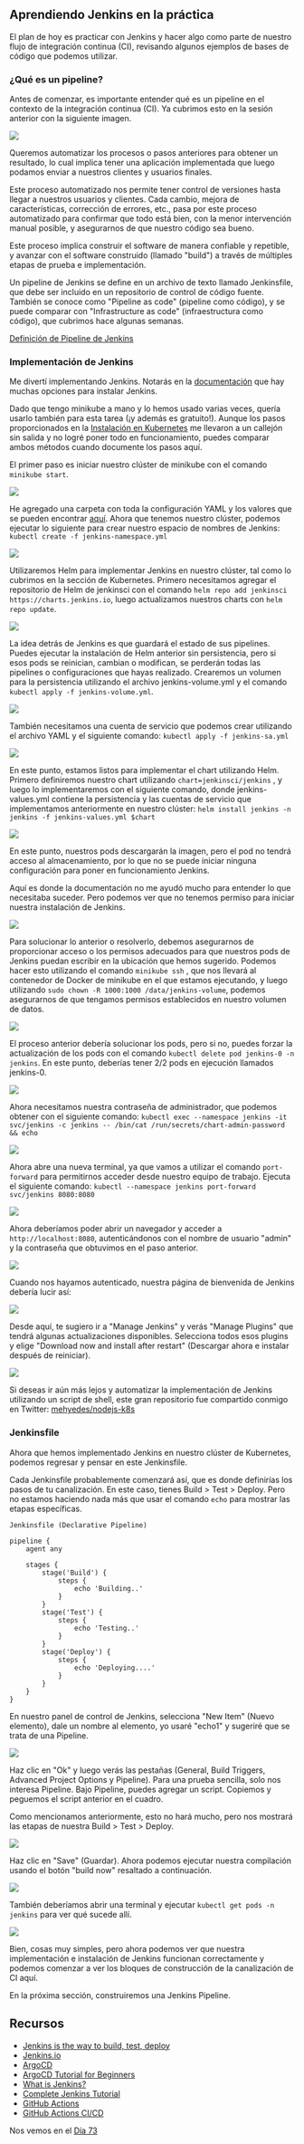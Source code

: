 ## Aprendiendo Jenkins en la práctica

El plan de hoy es practicar con Jenkins y hacer algo como parte de nuestro flujo de integración continua (CI), revisando algunos ejemplos de bases de código que podemos utilizar.

### ¿Qué es un pipeline?

Antes de comenzar, es importante entender qué es un pipeline en el contexto de la integración continua (CI). Ya cubrimos esto en la sesión anterior con la siguiente imagen.

![](Images/Day71_CICD4.png)

Queremos automatizar los procesos o pasos anteriores para obtener un resultado, lo cual implica tener una aplicación implementada que luego podamos enviar a nuestros clientes y usuarios finales.

Este proceso automatizado nos permite tener control de versiones hasta llegar a nuestros usuarios y clientes. Cada cambio, mejora de características, corrección de errores, etc., pasa por este proceso automatizado para confirmar que todo está bien, con la menor intervención manual posible, y asegurarnos de que nuestro código sea bueno.

Este proceso implica construir el software de manera confiable y repetible, y avanzar con el software construido (llamado "build") a través de múltiples etapas de prueba e implementación.

Un pipeline de Jenkins se define en un archivo de texto llamado Jenkinsfile, que debe ser incluido en un repositorio de control de código fuente. También se conoce como "Pipeline as code" (pipeline como código), y se puede comparar con "Infrastructure as code" (infraestructura como código), que cubrimos hace algunas semanas.

[Definición de Pipeline de Jenkins](https://www.jenkins.io/doc/book/pipeline/#ji-toolbar)

### Implementación de Jenkins

Me divertí implementando Jenkins. Notarás en la [documentación](https://www.jenkins.io/doc/book/installing/) que hay muchas opciones para instalar Jenkins.

Dado que tengo minikube a mano y lo hemos usado varias veces, quería usarlo también para esta tarea (¡y además es gratuito!). Aunque los pasos proporcionados en la [Instalación en Kubernetes](https://www.jenkins.io/doc/book/installing/kubernetes/) me llevaron a un callejón sin salida y no logré poner todo en funcionamiento, puedes comparar ambos métodos cuando documente los pasos aquí.

El primer paso es iniciar nuestro clúster de minikube con el comando `minikube start`.

![](Images/Day72_CICD1.png)

He agregado una carpeta con toda la configuración YAML y los valores que se pueden encontrar [aquí](CICD/Jenkins). Ahora que tenemos nuestro clúster, podemos ejecutar lo siguiente para crear nuestro espacio de nombres de Jenkins: `kubectl create -f jenkins-namespace.yml`

![](Images/Day72_CICD2.png)

Utilizaremos Helm para implementar Jenkins en nuestro clúster, tal como lo cubrimos en la sección de Kubernetes. Primero necesitamos agregar el repositorio de Helm de jenkinsci con el comando `helm repo add jenkinsci https://charts.jenkins.io`, luego actualizamos nuestros charts con `helm repo update`.

![](Images/Day72_CICD3.png)

La idea detrás de Jenkins es que guardará el estado de sus pipelines. Puedes ejecutar la instalación de Helm anterior sin persistencia, pero si esos pods se reinician, cambian o modifican, se perderán todas las pipelines o configuraciones que hayas realizado. Crearemos un volumen para la persistencia utilizando el archivo jenkins-volume.yml y el comando `kubectl apply -f jenkins-volume.yml`.

![](Images/Day72_CICD4.png)

También necesitamos una cuenta de servicio que podemos crear utilizando el archivo YAML y el siguiente comando: `kubectl apply -f jenkins-sa.yml`

![](Images/Day72_CICD5.png)

En este punto, estamos listos para implementar el chart utilizando Helm. Primero definiremos nuestro chart utilizando `chart=jenkinsci/jenkins` , y luego lo implementaremos con el siguiente comando, donde jenkins-values.yml contiene la persistencia y las cuentas de servicio que implementamos anteriormente en nuestro clúster: `helm install jenkins -n jenkins -f jenkins-values.yml $chart`

![](Images/Day72_CICD6.png)

En este punto, nuestros pods descargarán la imagen, pero el pod no tendrá acceso al almacenamiento, por lo que no se puede iniciar ninguna configuración para poner en funcionamiento Jenkins.

Aquí es donde la documentación no me ayudó mucho para entender lo que necesitaba suceder. Pero podemos ver que no tenemos permiso para iniciar nuestra instalación de Jenkins.

![](Images/Day72_CICD7.png)

Para solucionar lo anterior o resolverlo, debemos asegurarnos de proporcionar acceso o los permisos adecuados para que nuestros pods de Jenkins puedan escribir en la ubicación que hemos sugerido. Podemos hacer esto utilizando el comando `minikube ssh` , que nos llevará al contenedor de Docker de minikube en el que estamos ejecutando, y luego utilizando `sudo chown -R 1000:1000 /data/jenkins-volume`, podemos asegurarnos de que tengamos permisos establecidos en nuestro volumen de datos.

![](Images/Day72_CICD8.png)

El proceso anterior debería solucionar los pods, pero si no, puedes forzar la actualización de los pods con el comando `kubectl delete pod jenkins-0 -n jenkins`. En este punto, deberías tener 2/2 pods en ejecución llamados jenkins-0.

![](Images/Day72_CICD9.png)

Ahora necesitamos nuestra contraseña de administrador, que podemos obtener con el siguiente comando: `kubectl exec --namespace jenkins -it svc/jenkins -c jenkins -- /bin/cat /run/secrets/chart-admin-password && echo`

![](Images/Day72_CICD10.png)

Ahora abre una nueva terminal, ya que vamos a utilizar el comando `port-forward` para permitirnos acceder desde nuestro equipo de trabajo. Ejecuta el siguiente comando:  `kubectl --namespace jenkins port-forward svc/jenkins 8080:8080`

![](Images/Day72_CICD11.png)

Ahora deberíamos poder abrir un navegador y acceder a `http://localhost:8080`, autenticándonos con el nombre de usuario "admin" y la contraseña que obtuvimos en el paso anterior.

![](Images/Day72_CICD12.png)

Cuando nos hayamos autenticado, nuestra página de bienvenida de Jenkins debería lucir así:

![](Images/Day72_CICD13.png)

Desde aquí, te sugiero ir a "Manage Jenkins" y verás "Manage Plugins" que tendrá algunas actualizaciones disponibles. Selecciona todos esos plugins y elige "Download now and install after restart" (Descargar ahora e instalar después de reiniciar).

![](Images/Day72_CICD14.png)

Si deseas ir aún más lejos y automatizar la implementación de Jenkins utilizando un script de shell, este gran repositorio fue compartido conmigo en Twitter: [mehyedes/nodejs-k8s](https://github.com/mehyedes/nodejs-k8s/blob/main/docs/automated-setup.md)

### Jenkinsfile

Ahora que hemos implementado Jenkins en nuestro clúster de Kubernetes, podemos regresar y pensar en este Jenkinsfile.

Cada Jenkinsfile probablemente comenzará así, que es donde definirías los pasos de tu canalización. En este caso, tienes Build > Test > Deploy. Pero no estamos haciendo nada más que usar el comando `echo` para mostrar las etapas específicas.

```
Jenkinsfile (Declarative Pipeline)

pipeline {
    agent any

    stages {
        stage('Build') {
            steps {
                echo 'Building..'
            }
        }
        stage('Test') {
            steps {
                echo 'Testing..'
            }
        }
        stage('Deploy') {
            steps {
                echo 'Deploying....'
            }
        }
    }
}
```

En nuestro panel de control de Jenkins, selecciona "New Item" (Nuevo elemento), dale un nombre al elemento, yo usaré "echo1" y sugeriré que se trata de una Pipeline.

![](Images/Day72_CICD15.png)

Haz clic en "Ok" y luego verás las pestañas (General, Build Triggers, Advanced Project Options y Pipeline). Para una prueba sencilla, solo nos interesa Pipeline. Bajo Pipeline, puedes agregar un script. Copiemos y peguemos el script anterior en el cuadro.

Como mencionamos anteriormente, esto no hará mucho, pero nos mostrará las etapas de nuestra Build > Test > Deploy.

![](Images/Day72_CICD16.png)

Haz clic en "Save" (Guardar). Ahora podemos ejecutar nuestra compilación usando el botón "build now" resaltado a continuación.

![](Images/Day72_CICD17.png)

También deberíamos abrir una terminal y ejecutar `kubectl get pods -n jenkins` para ver qué sucede allí.

![](Images/Day72_CICD18.png)

Bien, cosas muy simples, pero ahora podemos ver que nuestra implementación e instalación de Jenkins funcionan correctamente y podemos comenzar a ver los bloques de construcción de la canalización de CI aquí.

En la próxima sección, construiremos una Jenkins Pipeline.

## Recursos

- [Jenkins is the way to build, test, deploy](https://youtu.be/_MXtbjwsz3A)
- [Jenkins.io](https://www.jenkins.io/)
- [ArgoCD](https://argo-cd.readthedocs.io/en/stable/)
- [ArgoCD Tutorial for Beginners](https://www.youtube.com/watch?v=MeU5_k9ssrs)
- [What is Jenkins?](https://www.youtube.com/watch?v=LFDrDnKPOTg)
- [Complete Jenkins Tutorial](https://www.youtube.com/watch?v=nCKxl7Q_20I&t=3s)
- [GitHub Actions](https://www.youtube.com/watch?v=R8_veQiYBjI)
- [GitHub Actions CI/CD](https://www.youtube.com/watch?v=mFFXuXjVgkU)

Nos vemos en el [Día 73](day73.md)
